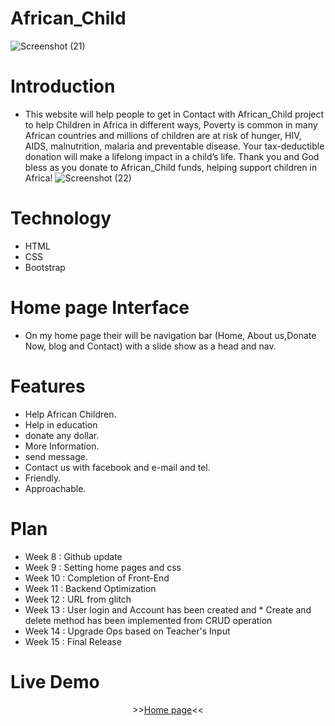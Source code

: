 # African_Child
 ![Screenshot (21)](https://user-images.githubusercontent.com/56429898/69038748-6dc64700-0a25-11ea-9e61-c2c7a1204cfa.png)


# Introduction
  
* This website will help people to get in Contact with African_Child project to help Children in Africa in different ways, Poverty is common in many African
 countries and millions of children are at risk of hunger, HIV, AIDS, malnutrition, malaria and preventable disease. Your tax-deductible donation will
 make a lifelong impact in a child’s life. Thank you and God bless as you donate to African_Child funds, helping support children in Africa!
  ![Screenshot (22)](https://user-images.githubusercontent.com/56429898/69038796-85053480-0a25-11ea-93d7-4ae5ee2d7d77.png)

 # Technology 

* HTML
* CSS
* Bootstrap 

# Home page Interface 

* On my home page their will be navigation bar (Home, About us,Donate Now, blog and Contact) with a slide show as a head and nav.
# Features 

* Help African Children.
* Help in education 
* donate any dollar.
* More Information.
* send message.
* Contact us with facebook and e-mail and tel.
* Friendly.
* Approachable.

 # Plan 

* Week 8 : Github update
* Week 9 : Setting home pages and css
* Week 10 : Completion of Front-End
* Week 11 : Backend Optimization
* Week 12 : URL from glitch
* Week 13 : User login and Account has been created and 
            * Create and delete method has been implemented from CRUD operation
* Week 14 : Upgrade Ops based on Teacher's Input
* Week 15 : Final Release

# Live Demo
 <p align="center">
>><a href="https://2017070162.github.io/Child-project/">Home page</a><<<br>
<br>
